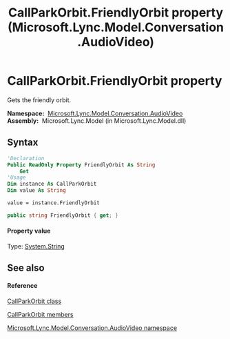 ﻿---
title: CallParkOrbit.FriendlyOrbit property  (Microsoft.Lync.Model.Conversation.AudioVideo)
TOCTitle: 'FriendlyOrbit property '
ms:assetid: P:Microsoft.Lync.Model.Conversation.AudioVideo.CallParkOrbit.FriendlyOrbit_DI_3_UC_OCS14MrefLyncWPF
ms:mtpsurl: https://msdn.microsoft.com/en-us/library/microsoft.lync.model.conversation.audiovideo.callparkorbit.friendlyorbit_di_3_uc_ocs14mreflyncwpf(v=office.15)
ms:contentKeyID: 48593538
ms.date: 07/28/2014
mtps_version: v=office.15
f1_keywords:
- Microsoft.Lync.Model.Conversation.AudioVideo.CallParkOrbit.FriendlyOrbit
dev_langs:
- CSharp
- JScript
- VB
- other
---

# CallParkOrbit.FriendlyOrbit property

Gets the friendly orbit.

**Namespace:**  [Microsoft.Lync.Model.Conversation.AudioVideo](microsoft-lync-model-conversation-audiovideo-namespace_2.md)  
**Assembly:**  Microsoft.Lync.Model (in Microsoft.Lync.Model.dll)

## Syntax

``` vb
'Declaration
Public ReadOnly Property FriendlyOrbit As String
    Get
'Usage
Dim instance As CallParkOrbit
Dim value As String

value = instance.FriendlyOrbit
```

``` csharp
public string FriendlyOrbit { get; }
```

#### Property value

Type: [System.String](http://msdn2.microsoft.com/en-us/library/s1wwdcbf)  

## See also

#### Reference

[CallParkOrbit class](callparkorbit-class-microsoft-lync-model-conversation-audiovideo_2.md)

[CallParkOrbit members](callparkorbit-members-microsoft-lync-model-conversation-audiovideo_2.md)

[Microsoft.Lync.Model.Conversation.AudioVideo namespace](microsoft-lync-model-conversation-audiovideo-namespace_2.md)

